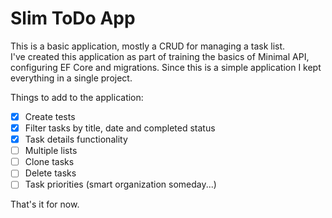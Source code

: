 # Slim ToDo App
This is a basic application, mostly a CRUD for managing a task list.  
I've created this application as part of training the basics of Minimal API, configuring EF Core and migrations.
Since this is a simple application I kept everything in a single project.  

Things to add to the application:

- [x] Create tests
- [x] Filter tasks by title, date and completed status
- [x] Task details functionality
- [ ] Multiple lists
- [ ] Clone tasks
- [ ] Delete tasks
- [ ] Task priorities (smart organization someday...)

That's it for now.